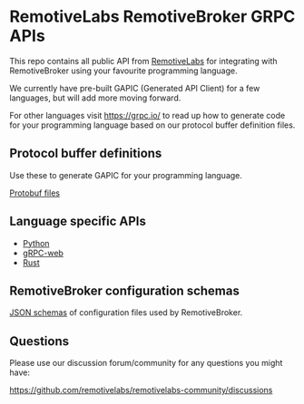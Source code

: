# RemotiveLabs RemotiveBroker GRPC APIs

This repo contains all public API from [RemotiveLabs](https://remotivelabs.com/) for integrating with RemotiveBroker using your favourite
programming language.

We currently have pre-built GAPIC (Generated API Client) for a few languages, but will add more moving forward.

For other languages visit https://grpc.io/ to read up how to generate code for your programming language based on our protocol buffer
definition files.

## Protocol buffer definitions

Use these to generate GAPIC for your programming language.

[Protobuf files](./protos/README.md)

## Language specific APIs

- [Python](./python/remotivelabs-broker/)
- [gRPC-web](./grpc-web/README.md)
- [Rust](./rust/README.md)

## RemotiveBroker configuration schemas

[JSON schemas](schemas) of configuration files used by RemotiveBroker.

## Questions

Please use our discussion forum/community for any questions you might have:

https://github.com/remotivelabs/remotivelabs-community/discussions
